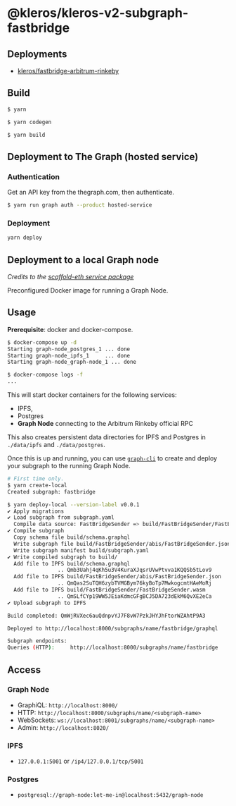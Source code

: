 # @kleros/kleros-v2-subgraph-fastbridge

## Deployments

- [kleros/fastbridge-arbitrum-rinkeby](https://thegraph.com/hosted-service/subgraph/kleros/fastbridge-arbitrum-rinkeby)

## Build

```bash
$ yarn

$ yarn codegen

$ yarn build
```

## Deployment to The Graph (hosted service)

### Authentication

Get an API key from the thegraph.com, then authenticate.

```bash
$ yarn run graph auth --product hosted-service
```

### Deployment

```bash
yarn deploy
```

## Deployment to a local Graph node

_Credits to the [scaffold-eth service package](https://github.com/scaffold-eth/scaffold-eth/tree/b03d07f15882db626300ffa04f222736b2a22f81/packages/services/graph-node)_

Preconfigured Docker image for running a Graph Node.

## Usage

**Prerequisite**: docker and docker-compose.

```bash
$ docker-compose up -d
Starting graph-node_postgres_1 ... done
Starting graph-node_ipfs_1     ... done
Starting graph-node_graph-node_1 ... done

$ docker-compose logs -f
...
```

This will start docker containers for the following services:

- IPFS,
- Postgres
- **Graph Node** connecting to the Arbitrum Rinkeby official RPC

This also creates persistent data directories for IPFS and Postgres in `./data/ipfs` and `./data/postgres`.

Once this is up and running, you can use [`graph-cli`](https://github.com/graphprotocol/graph-cli) to create and deploy your subgraph to the running Graph Node.

```bash
# First time only.
$ yarn create-local
Created subgraph: fastbridge

$ yarn deploy-local --version-label v0.0.1
✔ Apply migrations
✔ Load subgraph from subgraph.yaml
  Compile data source: FastBridgeSender => build/FastBridgeSender/FastBridgeSender.wasm
✔ Compile subgraph
  Copy schema file build/schema.graphql
  Write subgraph file build/FastBridgeSender/abis/FastBridgeSender.json
  Write subgraph manifest build/subgraph.yaml
✔ Write compiled subgraph to build/
  Add file to IPFS build/schema.graphql
                .. Qmb3Uahj4qKh5u3V4KuraXJqsrUVwPtvva1KQQSb5tLov9
  Add file to IPFS build/FastBridgeSender/abis/FastBridgeSender.json
                .. QmQas2SuTQH6zybTVMGBym76kyBoTp7MwkogcmtHAeMoRj
  Add file to IPFS build/FastBridgeSender/FastBridgeSender.wasm
                .. QmSLfCYp19WW5JEiaKdmcGFgBCJ5DA723dEkM6QvXE2eCa
✔ Upload subgraph to IPFS

Build completed: QmWjRVXec6auQdnpvYJ7F8vW7PzkJHYJhFtorWZAhtP9A3

Deployed to http://localhost:8000/subgraphs/name/fastbridge/graphql

Subgraph endpoints:
Queries (HTTP):     http://localhost:8000/subgraphs/name/fastbridge
```

## Access

### Graph Node

- GraphiQL: `http://localhost:8000/`
- HTTP: `http://localhost:8000/subgraphs/name/<subgraph-name>`
- WebSockets: `ws://localhost:8001/subgraphs/name/<subgraph-name>`
- Admin: `http://localhost:8020/`

### IPFS

- `127.0.0.1:5001` or `/ip4/127.0.0.1/tcp/5001`

### Postgres

- `postgresql://graph-node:let-me-in@localhost:5432/graph-node`
